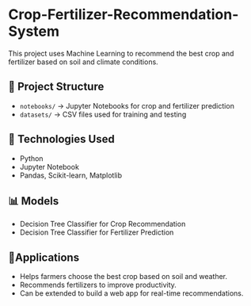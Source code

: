 # Crop-Fertilizer-Recommendation-System

This project uses Machine Learning to recommend the best crop and fertilizer based on soil and climate conditions.  

## 📂 Project Structure
- `notebooks/` → Jupyter Notebooks for crop and fertilizer prediction  
- `datasets/` → CSV files used for training and testing  

## 🚀 Technologies Used
- Python  
- Jupyter Notebook  
- Pandas, Scikit-learn, Matplotlib  

## 📊 Models
- Decision Tree Classifier for Crop Recommendation  
- Decision Tree Classifier for Fertilizer Prediction

## 🎯Applications
- Helps farmers choose the best crop based on soil and weather.
- Recommends fertilizers to improve productivity.
- Can be extended to build a web app for real-time recommendations.
